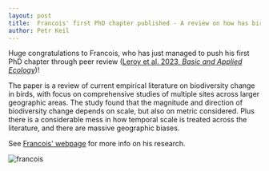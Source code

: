 ```yaml
---
layout: post
title:  Francois' first PhD chapter published - A review on how has bird diversity changed in time
author: Petr Keil
---
```


Huge congratulations to Francois, who has just managed to push his first PhD chapter through peer review ([Leroy et al. 2023, *Basic and Applied Ecology*](https://www.sciencedirect.com/science/article/pii/S1439179123000117?via%3Dihub))!

The paper is a review of current empirical literature on biodiversity change in birds, with focus on comprehensive studies of multiple sites across larger geographic areas. The study found that the magnitude and direction of biodiversity change depends on scale, but also on metric considered. Plus there is a considerable mess in how temporal scale is treated across the literature, and there are massive geographic biases. 

See [Francois' webpage](https://frslry.github.io/) for more info on his research.

![francois](../../../../images/team/francois.jpg)

